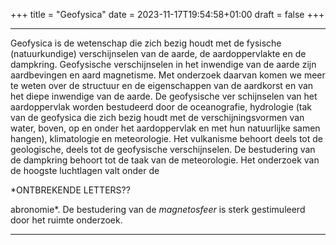 +++
title = "Geofysica"
date = 2023-11-17T19:54:58+01:00
draft = false
+++

---
Geofysica is de wetenschap die zich bezig houdt met de fysische
(natuurkundige) verschijnselen van de aarde, de aardoppervlakte en de
dampkring. Geofysische verschijnselen in het inwendige van de aarde zijn
aardbevingen en aard magnetisme. Met onderzoek daarvan komen we meer te
weten over de structuur en de eigenschappen van de aardkorst en van het
diepe inwendige van de aarde. De geofysische ver schijnselen van het
aardoppervlak worden bestudeerd door de oceanografie, hydrologie (tak
van de geofysica die zich bezig houdt met de verschijningsvormen van
water, boven, op en onder het aardoppervlak en met hun natuurlijke samen
hangen), klimatologie en meteorologie. Het vulkanisme behoort deels tot
de geologische, deels tot de geofysische verschijnselen. De bestudering
van de dampkring behoort tot de taak van de meteorologie. Het onderzoek
van de hoogste luchtlagen valt onder de 

*ONTBREKENDE LETTERS?? 

abronomie*. De bestudering van de *magnetosfeer* is sterk
gestimuleerd door het ruimte onderzoek.

---
